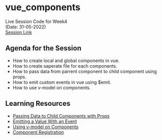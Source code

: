 # vue_components
Live Session Code for Week4 \
(Date: 31-05-2022) \
[Session Link](https://www.youtube.com/watch?v=95sMqCQt_V4&t=6357s)

## Agenda for the Session
- How to create local and global components in vue.
- How to create saperate file for each components.
- How to pass data from parrent component to child component using props.
- How to emit custom events in vue using $emit.
- How to use v-model on components.

## Learning Resources
- [Passing Data to Child Components with Props](https://v2.vuejs.org/v2/guide/components.html#Passing-Data-to-Child-Components-with-Props)
- [Emitting a Value With an Event](https://v2.vuejs.org/v2/guide/components.html#Emitting-a-Value-With-an-Event)
- [Using v-model on Components](https://v2.vuejs.org/v2/guide/components.html#Using-v-model-on-Components)
- [Component Registration](https://v2.vuejs.org/v2/guide/components-registration.html)
